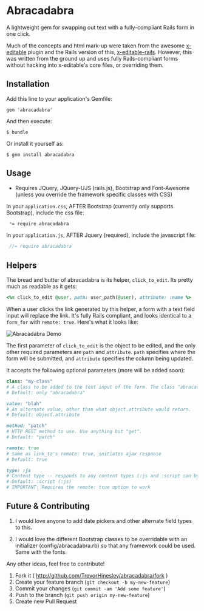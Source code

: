 # Abracadabra

A lightweight gem for swapping out text with a fully-compliant Rails form in one click.

Much of the concepts and html mark-up were taken from the awesome [x-editable](http://vitalets.github.io/x-editable/) plugin and the Rails version of this, [x-editable-rails](https://github.com/werein/x-editable-rails). However, this was written from the ground up and uses fully Rails-compliant forms without hacking into x-editable's core files, or overriding them.

## Installation

Add this line to your application's Gemfile:

    gem 'abracadabra'

And then execute:

    $ bundle

Or install it yourself as:

    $ gem install abracadabra

## Usage

* Requires JQuery, JQuery-UJS (rails.js), Bootstrap and Font-Awesome (unless you override the framework specific classes with CSS)

In your `application.css`, AFTER Bootstrap (currently only supports Bootstrap), include the css file:

```css
 *= require abracadabra
```

In your `application.js`, AFTER Jquery (required), include the javascript file:

```js
 //= require abracadabra
```

## Helpers

The bread and butter of abracadabra is its helper, `click_to_edit`. Its pretty much as readable as it gets:

```ruby
<%= click_to_edit @user, path: user_path(@user), attribute: :name %>
```

When a user clicks the link generated by this helper, a form with a text field input will replace the link. It's fully Rails compliant, and looks identical to a `form_for` with `remote: true`. Here's what it looks like:

![Abracadabra Demo](http://recordit.co/CbgPTahYix.gif "Abracadabra Demo")

The first parameter of `click_to_edit` is the object to be edited, and the only other required parameters are `path` and `attribute`. `path` specifies where the form will be submitted, and `attribute` specifies the column being updated.

It accepts the following optional parameters (more will be added soon):

```ruby
class: "my-class"
# A class to be added to the text input of the form. The class "abracadabra" is added either way.
# Default: only "abracadabra"

value: "blah"
# An alternate value, other than what object.attribute would return.
# Default: object.attribute

method: "patch"
# HTTP REST method to use. Use anything but "get".
# Default: "patch"

remote: true
# Same as link_to's remote: true, initiates ajax response
# Default: true

type: :js
# Content type -- responds to any content types (:js and :script can both be used to respond with Javascript).
# Default: :script (:js)
# IMPORTANT: Requires the remote: true option to work
```

## Future & Contributing

1. I would love anyone to add date pickers and other alternate field types to this.

2. I would love the different Bootstrap classes to be overridable with an initializer (config/abracadabra.rb) so that any framework could be used. Same with the fonts.

Any other ideas, feel free to contribute!

1. Fork it ( http://github.com/TrevorHinesley/abracadabra/fork )
2. Create your feature branch (`git checkout -b my-new-feature`)
3. Commit your changes (`git commit -am 'Add some feature'`)
4. Push to the branch (`git push origin my-new-feature`)
5. Create new Pull Request
